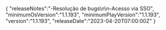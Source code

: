 {
  "releaseNotes":"-Resolução de bugs\n\n-Acesso via SSO",
  "minimumOsVersion":"1.1.193",
  "minimumPlayVersion":"1.1.193",
  "version":"1.1.193",
  "releaseDate":"2023-04-20T07:00:00Z"
}
